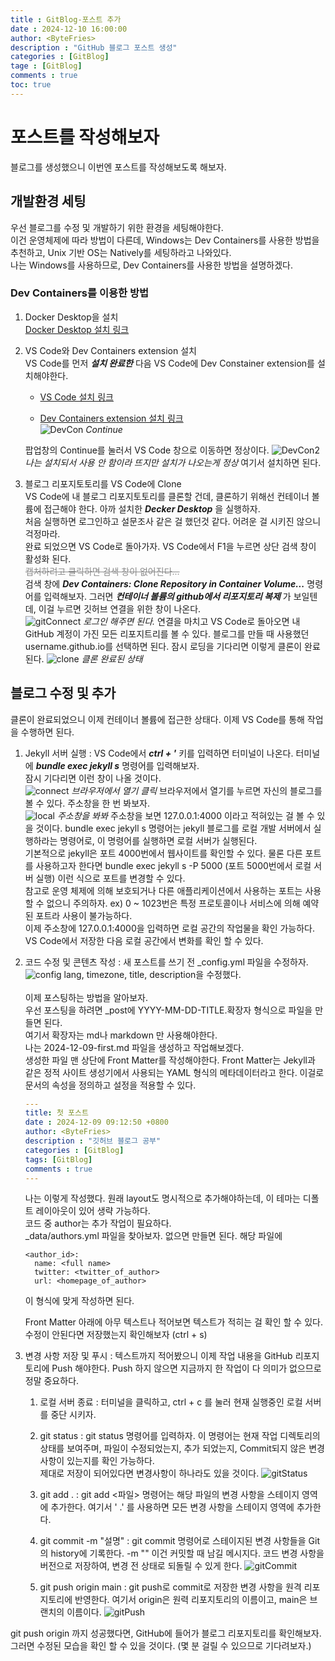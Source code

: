 ```yaml
---
title : GitBlog-포스트 추가
date : 2024-12-10 16:00:00
author: <ByteFries>
description : "GitHub 블로그 포스트 생성"
categories : [GitBlog]
tage : [GitBlog]
comments : true
toc: true
---
```


# <span style = "font-weight: 800;">포스트를 작성해보자</span>

블로그를 생성했으니 이번엔 포스트를 작성해보도록 해보자.  


## <span style = "font-weight: 800;">개발환경 세팅</span>
우선 블로그를 수정 및 개발하기 위한 환경을 세팅해야한다.  
이건 운영체제에 따라 방법이 다른데, Windows는 Dev Containers를 사용한 방법을 추천하고, Unix 기반 OS는 Natively를 세팅하라고 나와있다.  
나는 Windows를 사용하므로, Dev Containers를 사용한 방법을 설명하겠다.  

### <span stype = "font-weight: 800;">Dev Containers를 이용한 방법<span>

1. Docker Desktop을 설치  
<span><a href="https://www.docker.com/products/docker-desktop/" target="_blank">Docker Desktop 설치 링크</a></span>

2. VS Code와 Dev Containers extension 설치  
  VS Code를 먼저 ___설치 완료한___ 다음 VS Code에 Dev Constainer extension를 설치해야한다.
   - <span><a href="https://code.visualstudio.com/" target="_blank">VS Code 설치 링크</a></span>  
  
   - <span><a href="[https://code.visualstudio.com/ https://marketplace.visualstudio.com/items?itemName=ms-vscode-remote.remote-containers](https://marketplace.visualstudio.com/items?itemName=ms-vscode-remote.remote-containers)" target="_blank">Dev Containers extension 설치 링크</a></span>  
   ![DevCon](/assets/image/DevCon1Img.png)
   _Continue_

   팝업창의 Continue를 눌러서 VS Code 창으로 이동하면 정상이다.
   ![DevCon2](/assets/image/DevCon2Img.png)
   _나는 설치되서 사용 안 함이라 뜨지만 설치가 나오는게 정상_
   여기서 설치하면 된다.   

3. 블로그 리포지토토리를 VS Code에 Clone  
 VS Code에 내 블로그 리포지토토리를 클론할 건데, 클론하기 위해선 컨테이너 볼륨에 접근해야 한다. 아까 설치한 ___Decker Desktop___ 을 실행하자.  
 처음 실행하면 로그인하고 설문조사 같은 걸 했던것 같다. 어려운 걸 시키진 않으니 걱정마라.  <br>
 완료 되었으면 VS Code로 돌아가자. VS Code에서 F1을 누르면 상단 검색 창이 활성화 된다.  
 <span style="opacity: 0.5;">~~캡처하려고 클릭하면 검색 창이 없어진다...~~</span>  
 검색 창에 ___Dev Containers: Clone Repository in Container Volume...___  명령어를 입력해보자. 그러면 ___컨테이너 볼륨의 github에서 리포지토리 복제___ 가 보일텐데, 이걸 누르면 깃허브 연결을 위한 창이 나온다.  
 ![gitConnect](/assets/image/VSCodeGitImg.png)
 _로그인 해주면 된다._
 연결을 마치고 VS Code로 돌아오면 내 GitHub 계정이 가진 모든 리포지트리를 볼 수 있다. 블로그를 만들 때 사용했던 username.github.io를 선택하면 된다. 잠시 로딩을 기다리면 이렇게 클론이 완료된다. 
![clone](/assets/image/cloneImg.png)
_클론 완료된 상태_


## <span style = "font-weight: 800;">블로그 수정 및 추가</span>

클론이 완료되었으니 이제 컨테이너 볼륨에 접근한 상태다. 이제 VS Code를 통해 작업을 수행하면 된다.  

1. Jekyll 서버 실행
   : VS Code에서 ___ctrl + '___ 키를 입력하면 터미널이 나온다. 터미널에 ___bundle exec jekyll s___ 명령어를 입력해보자.  
   잠시 기다리면 이런 창이 나올 것이다.  
   ![connect](/assets/image/connectionImg.png)
   _브라우저에서 열기 클릭_
   브라우저에서 열기를 누르면 자신의 블로그를 볼 수 있다. 주소창을 한 번 봐보자.  
   ![local](/assets/image/localSpaceImg.png)
   _주소창을 봐봐_
   주소창을 보면 127.0.0.1:4000 이라고 적혀있는 걸 볼 수 있을 것이다. bundle exec jekyll s 명령어는 jekyll 블로그를 로컬 개발 서버에서 실행하라는 명령어로, 이 명령어를 실행하면 로컬 서버가 실행된다.  
   기본적으로 jekyll은 포트 4000번에서 웹사이트를 확인할 수 있다. 물론 다른 포트를 사용하고자 한다면 bundle exec jekyll s -P 5000 (포트 5000번에서 로컬 서버 실행) 이런 식으로 포트를 변경할 수 있다.  
   참고로 운영 체제에 의해 보호되거나 다른 애플리케이션에서 사용하는 포트는 사용할 수 없으니 주의하자. ex) 0 ~ 1023번은 특정 프로토콜이나 서비스에 의해 예약된 포트라 사용이 불가능하다.  
   이제 주소창에 127.0.0.1:4000을 입력하면 로컬 공간의 작업물을 확인 가능하다. VS Code에서 저장한 다음 로컬 공간에서 변화를 확인 할 수 있다.  

2. 코드 수정 및 콘텐츠 작성
   : 새 포스트를 쓰기 전 _config.yml 파일을 수정하자.  
   ![config](/assets/image/configImg.png)
   lang, timezone, title, description을 수정했다.  <br><br>
   이제 포스팅하는 방법을 알아보자.  
   우선 포스팅을 하려면 _post에 YYYY-MM-DD-TITLE.확장자 형식으로 파일을 만들면 된다.  
   여기서 확장자는 md나 markdown 만 사용해야한다.  
   나는 2024-12-09-first.md 파일을 생성하고 작업해보겠다.  
   생성한 파일 맨 상단에 Front Matter를 작성해야한다. Front Matter는 Jekyll과 같은 정적 사이트 생성기에서 사용되는 YAML 형식의 메타데이터라고 한다. 이걸로 문서의 속성을 정의하고 설정을 적용할 수 있다.  
   ```yaml
   ---
   title: 첫 포스트
   date : 2024-12-09 09:12:50 +0800
   author: <ByteFries> 
   description : "깃허브 블로그 공부"
   categories : [GitBlog]
   tags: [GitBlog]
   comments : true
   ---
   ```
   나는 이렇게 작성했다. 원래 layout도 명시적으로 추가해야하는데, 이 테마는 디폴트 레이아웃이 있어 생략 가능하다.  
   코드 중 author는 추가 작업이 필요하다.  
   _data/authors.yml 파일을 찾아보자. 없으면 만들면 된다.  해당 파일에  

   ```
   <author_id>:
     name: <full name>
     twitter: <twitter_of_author>
     url: <homepage_of_author>
   ```

   이 형식에 맞게 작성하면 된다.  

   Front Matter 아래에 아무 텍스트나 적어보면 텍스트가 적히는 걸 확인 할 수 있다. 수정이 안된다면 저장했는지 확인해보자 (ctrl + s)  

3. 변경 사항 저장 및 푸시
    : 텍스트까지 적어봤으니 이제 작업 내용을 GitHub 리포지토리에 Push 해야한다. Push 하지 않으면 지금까지 한 작업이 다 의미가 없으므로 정말 중요하다.  

    1. 로컬 서버 종료
      : 터미널을 클릭하고, ctrl + c 를 눌러 현재 실행중인 로컬 서버를 중단 시키자.  

    2. git status
      : git status 명령어를 입력하자. 이 명령어는 현재 작업 디렉토리의 상태를 보여주며, 파일이 수정되었는지, 추가 되었는지, Commit되지 않은 변경사항이 있는지를 확인 가능하다.  
      제대로 저장이 되어있다면 변경사항이 하나라도 있을 것이다.
      ![gitStatus](/assets/image/gitStatusImg.png)

    3. git add .
      : git add <파일> 명령어는 해당 파일의 변경 사항을 스테이지 영역에 추가한다. 여기서 ' .' 를 사용하면 모든 변경 사항을 스테이지 영역에 추가한다.

    4. git commit -m "설명"
      : git commit 명령어로 스테이지된 변경 사항들을 Git의 history에 기록한다. -m "" 이건 커밋할 때 남길 메시지다. 코드 변경 사항을 버전으로 저장하여, 변경 전 상태로 되돌릴 수 있게 한다. 
      ![gitCommit](/assets/image/gitCommitImg.png)

    5. git push origin main
      : git push로 commit로 저장한 변경 사항을 원격 리포지토리에 반영한다. 여기서 origin은 원력 리포지토리의 이름이고, main은 브랜치의 이름이다.
      ![gitPush](/assets/image/gitPushImg.png)

git push origin 까지 성공했다면, GitHub에 들어가 블로그 리포지토리를 확인해보자. 그러면 수정된 모습을 확인 할 수 있을 것이다. (몇 분 걸릴 수 있으므로 기다려보자.)

